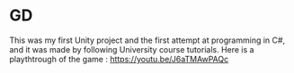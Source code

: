 # GD
This was my first Unity project and the first attempt at programming in C#, and it was made by following University course tutorials.
Here is a playthtrough of the game : https://youtu.be/J6aTMAwPAQc
